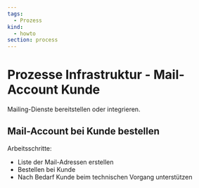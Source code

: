```yaml
---
tags:
  - Prozess
kind:
  - howto
section: process
---
```

# Prozesse Infrastruktur - Mail-Account Kunde

Mailing-Dienste bereitstellen oder integrieren.

## Mail-Account bei Kunde bestellen

Arbeitsschritte:

* Liste der Mail-Adressen erstellen
* Bestellen bei Kunde
* Nach Bedarf Kunde beim technischen Vorgang unterstützen